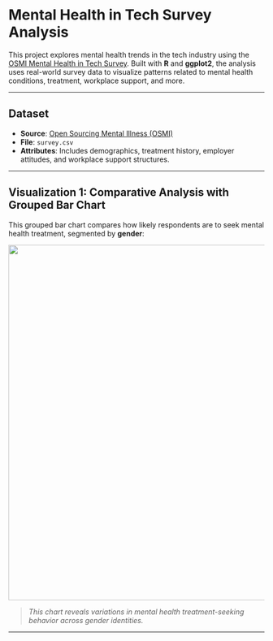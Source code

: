 # Mental Health in Tech Survey Analysis

This project explores mental health trends in the tech industry using the [OSMI Mental Health in Tech Survey](https://www.kaggle.com/datasets/osmi/mental-health-in-tech-survey). Built with **R** and **ggplot2**, the analysis uses real-world survey data to visualize patterns related to mental health conditions, treatment, workplace support, and more.

---

## Dataset

- **Source**: [Open Sourcing Mental Illness (OSMI)](https://osmihelp.org/research)
- **File**: `survey.csv`
- **Attributes**: Includes demographics, treatment history, employer attitudes, and workplace support structures.

---

## Visualization 1: Comparative Analysis with Grouped Bar Chart

This grouped bar chart compares how likely respondents are to seek mental health treatment, segmented by **gender**:

<img src="visualization/treatment_by_gender.png" width="700"/>

> *This chart reveals variations in mental health treatment-seeking behavior across gender identities.*

---

